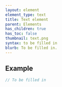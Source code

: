 ```yaml
---
layout: element
element_type: text
title: Text element
parent: Elements
has_children: true
has_toc: false
thumbnail: text.png
syntax: to be filled in
blurb: To be filled in.
---
```


## Example
```javascript
// To be filled in
```


